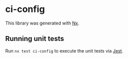 # ci-config

This library was generated with [Nx](https://nx.dev).

## Running unit tests

Run `nx test ci-config` to execute the unit tests via [Jest](https://jestjs.io).
